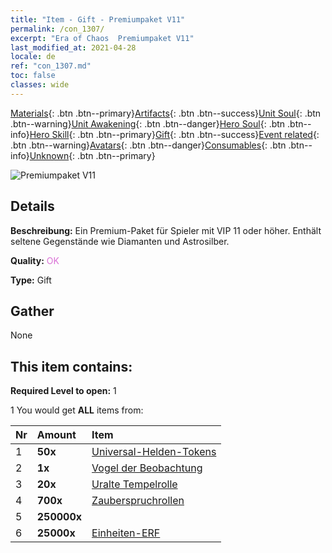 ```yaml
---
title: "Item - Gift - Premiumpaket V11"
permalink: /con_1307/
excerpt: "Era of Chaos  Premiumpaket V11"
last_modified_at: 2021-04-28
locale: de
ref: "con_1307.md"
toc: false
classes: wide
---
```

 [Materials](/ItemsDE/){: .btn .btn--primary}[Artifacts](/ItemsDE/Artifacts/){: .btn .btn--success}[Unit Soul](/ItemsDE/UnitSoul/){: .btn .btn--warning}[Unit Awakening](/ItemsDE/UnitAwakening/){: .btn .btn--danger}[Hero Soul](/ItemsDE/HeroSoul/){: .btn .btn--info}[Hero Skill](/ItemsDE/HeroSkill/){: .btn .btn--primary}[Gift](/ItemsDE/Gift/){: .btn .btn--success}[Event related](/ItemsDE/Events/){: .btn .btn--warning}[Avatars](/ItemsDE/Avatars/){: .btn .btn--danger}[Consumables](/ItemsDE/Consumables/){: .btn .btn--info}[Unknown](/ItemsDE/Unknown/){: .btn .btn--primary}

 ![Premiumpaket V11](/images/t/i_905011.png)

## Details
 **Beschreibung:** Ein Premium-Paket für Spieler mit VIP 11 oder höher. Enthält seltene Gegenstände wie Diamanten und Astrosilber.

 **Quality:** <span style="color: #DA70D6">OK</span>

 **Type:** Gift

## Gather

  None

## This item contains:

 **Required Level to open:** 1

 1 You would get **ALL** items  from:

  | Nr | Amount |     Item    |
  |:---|:-------|:------------|
  | 1 |  **50x** | [Universal-Helden-Tokens](/ItemsDE/her_358/) |  | 
  | 2 |  **1x** | [Vogel der Beobachtung](/ItemsDE/art_132/) |  | 
  | 3 |  **20x** | [Uralte Tempelrolle](/ItemsDE/con_697/) |  | 
  | 4 |  **700x** | [Zauberspruchrollen](/ItemsDE/con_694/) |  | 
  | 5 |  **250000x** | <i class="fas fa-coins"/> |  | 
  | 6 |  **25000x** | [Einheiten-ERF](/ItemsDE/con_902/) |  | 
